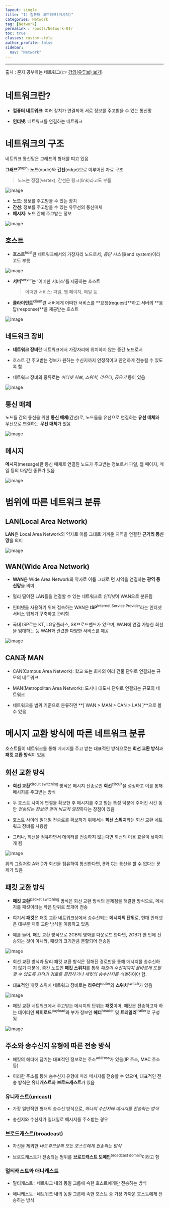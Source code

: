 ```yaml
---
layout: single
title: "1) 컴퓨터 네트워크(거시적)"
categories: Network
tag: [Network]
permalink : /posts/Network-01/
toc: true
classes: custom-style
author_profile: false
sidebar:
  nav: "Network"
---
```


<hr>

출처 : 혼자 공부하는 네트워크(👉 [강의(유튜브) 보기](https://www.youtube.com/playlist?list=PLVsNizTWUw7HfOCgvlfHIDPPo3TE-2iQM))

# 네트워크란? 

- **컴퓨터 네트워크**: 여러 장치가 연결되어 서로 정보를 주고받을 수 있는 통신망

- **인터넷**: 네트워크를 연결하는 네트워크

# 네트워크의 구조

네트워크 통신망은 그래프의 형태를 띠고 있음

**그래프**<sup>graph</sup>: **노드**(node)와 **간선**(edge)으로 이루어진 자료 구조

> 노드는 정점(vertex), 간선은 링크(link)라고도 부름

<p id="img_center">
  <img 
        src="../../assets/images/Network/1-01.png"
        alt="image"
        title="image"
  >
</p>

- **노드**: 정보를 주고받을 수 있는 장치
- **간선**: 정보를 주고받을 수 있는 유무선의 통신매체
- **메시지**: 노드 간에 주고받는 정보

<p id="img_center">
  <img 
        src="../../assets/images/Network/1-02.png"
        alt="image"
        title="image"
  >
</p>

## 호스트

- **호스트**<sup>host</sup>란 네트워크에서의 가장자리 노드로서, *종단 시스템*(end system)이라고도 부름

<p id="img_center">
  <img 
        src="../../assets/images/Network/1-03.png"
        alt="image"
        title="image"
  >
</p>

- **서버**<sup>server</sup>는 '어떠한 서비스'를 제공하는 호스트

    > 어떠한 서비스: 파일, 웹 페이지, 메일 등

- **클라이언트**<sup>client</sup>란 서버에게 어떠한 서비스를 **요청(request)**하고 서버의 **응답(response)**을 제공받는 호스트

<p id="img_center">
  <img 
        src="../../assets/images/Network/1-04.png"
        alt="image"
        title="image"
  >
</p>

## 네트워크 장비

- **네트워크 장비**란 네트워크에서 가장자리에 위치하지 않는 중간 노드로서 

- 호스트 간 주고받는 정보가 원하는 수신지까지 안정적이고 안전하게 전송될 수 있도록 함

- 네트워크 장비의 종류로는 *이더넷 허브*, *스위치*, *라우터*, *공유기* 등이 있음

<p id="img_center">
  <img 
        src="../../assets/images/Network/1-05.png"
        alt="image"
        title="image"
  >
</p>

## 통신 매체

노드들 간의 통신을 위한 **통신 매체**(간선)로, 노드들을 유선으로 연결하는 **유선 매체**와 무선으로 연결하는 **무선 매체**가 있음

<p id="img_center">
  <img 
        src="../../assets/images/Network/1-06.png"
        alt="image"
        title="image"
  >
</p>

## 메시지

**메시지**(message)란 통신 매체로 연결된 노드가 주고받는 정보로서 파일, 웹 페이지, 메일 등의 다양한 종류가 있음

<p id="img_center">
  <img 
        src="../../assets/images/Network/1-07.png"
        alt="image"
        title="image"
  >
</p>

# 범위에 따른 네트워크 분류

## LAN(Local Area Network)

**LAN**은 Local Area Network의 약자로 이름 그대로 가까운 지역을 연결한 **근거리 통신망**을 의미

<p id="img_center">
  <img 
        src="../../assets/images/Network/1-08.png"
        alt="image"
        title="image"
  >
</p>

## WAN(Wide Area Network)

- **WAN**은 Wide Area Network의 약자로 이름 그대로 먼 지역을 연결하는 **광역 통신망**을 의미

- 멀리 떨어진 LAN들을 연결할 수 있는 네트워크로 *인터넷*이 WAN으로 분류됨

- 인터넷을 사용하기 위해 접속하는 WAN은 **ISP**<sup>Internet Service Provider</sup>라는 인터넷 서비스 업체가 구축하고 관리함

- 국내 ISP로는 KT, LG유플러스, SK브로드밴드가 있으며, WAN에 연결 가능한 회선을 임대하는 등 WAN과 관련한 다양한 서비스를 제공

<p id="img_center">
  <img 
        src="../../assets/images/Network/1-09.png"
        alt="image"
        title="image"
  >
</p>

## CAN과 MAN

- CAN(Campus Area Network): 학교 또는 회사의 여러 건물 단위로 연결되는 규모의 네트워크

- MAN(Metropolitan Area Network): 도시나 대도시 단위로 연결되는 규모의 네트워크

- 네트워크를 범위 기준으로 분류하면 **[ WAN > MAN > CAN > LAN ]**으로 볼 수 있음

# 메시지 교환 방식에 따른 네트워크 분류

호스트들이 네트워크를 통해 메시지를 주고 받는 대표적인 방식으로는 **회선 교환 방식**과 **패킷 교환 방식**이 있음

## 회선 교환 방식

- **회선 교환**<sup>circuit switching</sup> 방식은 메시지 전송로인 **회선**<sup>circuit</sup>을 설정하고 이를 통해 메시지를 주고받는 방식

- 두 호스트 사이에 연결을 확보한 후 메시지를 주고 받는 특성 덕분에 주어진 시간 동안 *전송되는 정보의 양이 비교적 일정*하다는 장점이 있음

- 호스트 사이에 일대일 전송로를 확보하기 위해서는 **회선 스위치**라는 회선 교환 네트워크 장비를 사용함

- 그러나, 회선을 점유하면서 데이터를 전송하지 않는다면 회선의 이용 효율이 낮아지게 됨

<p id="img_center">
  <img 
        src="../../assets/images/Network/1-10.png"
        alt="image"
        title="image"
  >
</p>

위의 그림처럼 A와 D가 회선을 점유하여 통신한다면, B와 C는 통신을 할 수 없다는 문제가 있음

## 패킷 교환 방식

- **패킷 교환**<sup>packet switching</sup> 방식은 회선 교환 방식의 문제점을 해결한 방식으로, 메시지를 패킷이라는 작은 단위로 쪼개어 전송

- 여기서 **패킷**은 패킷 교환 네트워크상에서 송수신되는 **메시지의 단위**로, 현대 인터넷은 대부분 패킷 교환 방식을 이용하고 있음

- 예를 들어, 패킷 교환 방식으로 2GB의 영화를 다운로드 한다면, 2GB가 한 번에 전송되는 것이 아니라, 패킷의 크기만큼 분할되어 전송됨

<p id="img_center">
  <img 
        src="../../assets/images/Network/1-11.png"
        alt="image"
        title="image"
  >
</p>

- 회선 교환 방식과 달리 패킷 교환 방식은 정해진 경로만을 통해 메시지를 송수신하지 않기 때문에, 중간 노드인 **패킷 스위치**를 통해 *패킷이 수신지까지 올바르게 도달할 수 있도록 최적의 경로를 결정하거나 패킷의 송수신지를 식별*하여야 함.

- 대표적인 패킷 스위치 네트워크 장비로는 **라우터**<sup>router</sup>와 **스위치**<sup>switch</sup>가 있음

<p id="img_center">
  <img 
        src="../../assets/images/Network/1-12.png"
        alt="image"
        title="image"
  >
</p>

- 패킷 교환 네트워크에서 주고받는 메시지의 단위는 **패킷**이며, 패킷은 전송하고자 하는 데이터인 **페이로드**<sup>payload</sup>와 부가 정보인 **헤더**<sup>header</sup> 및 **트레일러**<sup>trailer</sup>로 구성됨

<p id="img_center">
  <img 
        src="../../assets/images/Network/1-13.png"
        alt="image"
        title="image"
  >
</p>

## 주소와 송수신지 유형에 따른 전송 방식

- 패킷의 헤더에 담기는 대표적인 정보로는 주소<sup>address</sup>가 있음(IP 주소, MAC 주소 등)

- 이러한 주소를 통해 송수신지 유형에 따라 메시지를 전송할 수 있으며, 대표적인 전송 방식은 **유니캐스트**와 **브로드캐스트**가 있음

### 유니캐스트(unicast)

- 가장 일반적인 형태의 송수신 방식으로, *하나의 수신지에 메시지를 전송하는 방식*

- 송신지와 수신지가 일대일로 메시지를 주소받는 경우

### 브로드캐스트(broadcast)

- 자신을 제외한 *네트워크상의 모든 호스트에게 전송하는 방식*

- 브로드캐스트가 전송되는 범위를 **브로드캐스트 도메인**<sup>broadcast domain</sup>이라고 함

### 멀티캐스트와 애니캐스트

- 멀티캐스트 : 네트워크 내의 동일 그룹에 속한 호스트에게만 전송하는 방식

- 애니캐스트 : 네트워크 내의 동일 그룹에 속한 호스트 중 가장 가까운 호스트에게 전송하는 방식

